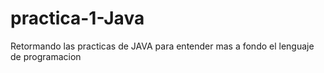 # practica-1-Java
Retormando las practicas de JAVA para entender mas a fondo el lenguaje de programacion

